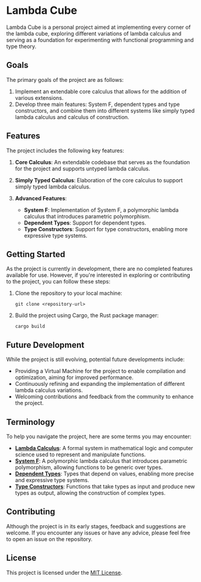 # Lambda Cube

Lambda Cube is a personal project aimed at implementing every corner of the lambda cube, exploring different variations of lambda calculus and serving as a foundation for experimenting with functional programming and type theory.

## Goals

The primary goals of the project are as follows:

1. Implement an extendable core calculus that allows for the addition of various extensions.
2. Develop three main features: System F, dependent types and type constructors, and combine them into different systems like simply typed lambda calculus and calculus of construction.

## Features

The project includes the following key features:

1. **Core Calculus**: An extendable codebase that serves as the foundation for the project and supports untyped lambda calculus.

2. **Simply Typed Calculus**: Elaboration of the core calculus to support simply typed lambda calculus.

3. **Advanced Features**:
   - **System F**: Implementation of System F, a polymorphic lambda calculus that introduces parametric polymorphism.
   - **Dependent Types**: Support for dependent types.
   - **Type Constructors**:  Support for type constructors, enabling more expressive type systems.

## Getting Started

As the project is currently in development, there are no completed features available for use. However, if you're interested in exploring or contributing to the project, you can follow these steps:

1. Clone the repository to your local machine:
   ```
   git clone <repository-url>
   ```

2. Build the project using Cargo, the Rust package manager:
   ```
   cargo build
   ```

## Future Development

While the project is still evolving, potential future developments include:

- Providing a Virtual Machine for the project to enable compilation and optimization, aiming for improved performance.
- Continuously refining and expanding the implementation of different lambda calculus variations.
- Welcoming contributions and feedback from the community to enhance the project.

## Terminology

To help you navigate the project, here are some terms you may encounter:

- [**Lambda Calculus**](https://en.wikipedia.org/wiki/Lambda_calculus): A formal system in mathematical logic and computer science used to represent and manipulate functions.
- [**System F**](https://en.wikipedia.org/wiki/System_F): A polymorphic lambda calculus that introduces parametric polymorphism, allowing functions to be generic over types.
- [**Dependent Types**](https://en.wikipedia.org/wiki/Dependent_type): Types that depend on values, enabling more precise and expressive type systems.
- [**Type Constructors**](https://en.wikipedia.org/wiki/Type_constructor): Functions that take types as input and produce new types as output, allowing the construction of complex types.

## Contributing

Although the project is in its early stages, feedback and suggestions are welcome. If you encounter any issues or have any advice, please feel free to open an issue on the repository.

## License

This project is licensed under the [MIT License](LICENSE).

